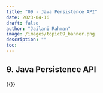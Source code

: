 ```yaml
---
title: "09 - Java Persistence API"
date: 2023-04-16
draft: false
author: "Jailani Rahman"
image: /images/topic09_banner.png
description: ""
toc:
---
```


## 9. Java Persistence API

<div>{{<embed-pdf url="../resources/09 - Java Persistence API.pdf">}}</div>